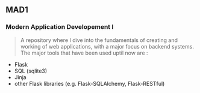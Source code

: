 ## MAD1
### Modern Application Developement I
> A repository where I dive into the fundamentals of creating and working of web applications, with a major focus on backend systems.
The major tools that have been used uptil now are :
- Flask
- SQL (sqlite3)
- Jinja
- other Flask libraries (e.g. Flask-SQLAlchemy, Flask-RESTful)
